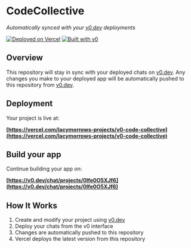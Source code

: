 # CodeCollective

*Automatically synced with your [v0.dev](https://v0.dev) deployments*

[![Deployed on Vercel](https://img.shields.io/badge/Deployed%20on-Vercel-black?style=for-the-badge&logo=vercel)](https://vercel.com/lacymorrows-projects/v0-code-collective)
[![Built with v0](https://img.shields.io/badge/Built%20with-v0.dev-black?style=for-the-badge)](https://v0.dev/chat/projects/0lfe0O5XJf6)

## Overview

This repository will stay in sync with your deployed chats on [v0.dev](https://v0.dev).
Any changes you make to your deployed app will be automatically pushed to this repository from [v0.dev](https://v0.dev).

## Deployment

Your project is live at:

**[https://vercel.com/lacymorrows-projects/v0-code-collective](https://vercel.com/lacymorrows-projects/v0-code-collective)**

## Build your app

Continue building your app on:

**[https://v0.dev/chat/projects/0lfe0O5XJf6](https://v0.dev/chat/projects/0lfe0O5XJf6)**

## How It Works

1. Create and modify your project using [v0.dev](https://v0.dev)
2. Deploy your chats from the v0 interface
3. Changes are automatically pushed to this repository
4. Vercel deploys the latest version from this repository